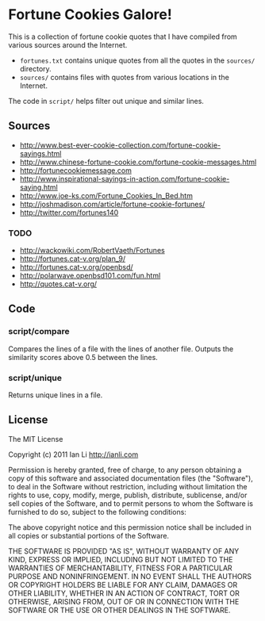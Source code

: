 Fortune Cookies Galore!
=======================

This is a collection of fortune cookie quotes that I have compiled from various sources around the Internet.

* `fortunes.txt` contains unique quotes from all the quotes in the `sources/` directory.
* `sources/` contains files with quotes from various locations in the Internet.

The code in `script/` helps filter out unique and similar lines.

Sources
-------

* http://www.best-ever-cookie-collection.com/fortune-cookie-sayings.html
* http://www.chinese-fortune-cookie.com/fortune-cookie-messages.html
* http://fortunecookiemessage.com
* http://www.inspirational-sayings-in-action.com/fortune-cookie-saying.html
* http://www.joe-ks.com/Fortune_Cookies_In_Bed.htm
* http://joshmadison.com/article/fortune-cookie-fortunes/
* http://twitter.com/fortunes140

### TODO

* http://wackowiki.com/RobertVaeth/Fortunes
* http://fortunes.cat-v.org/plan_9/
* http://fortunes.cat-v.org/openbsd/
* http://polarwave.openbsd101.com/fun.html
* http://quotes.cat-v.org/

Code
----

### script/compare

Compares the lines of a file with the lines of another file. 
Outputs the similarity scores above 0.5 between the lines.

### script/unique

Returns unique lines in a file.

License
-------

The MIT License

Copyright (c) 2011 Ian Li http://ianli.com

Permission is hereby granted, free of charge, to any person obtaining a copy of this software and associated documentation files (the "Software"), to deal in the Software without restriction, including without limitation the rights to use, copy, modify, merge, publish, distribute, sublicense, and/or sell copies of the Software, and to permit persons to whom the Software is furnished to do so, subject to the following conditions:

The above copyright notice and this permission notice shall be included in all copies or substantial portions of the Software.

THE SOFTWARE IS PROVIDED "AS IS", WITHOUT WARRANTY OF ANY KIND, EXPRESS OR IMPLIED, INCLUDING BUT NOT LIMITED TO THE WARRANTIES OF MERCHANTABILITY, FITNESS FOR A PARTICULAR PURPOSE AND NONINFRINGEMENT. IN NO EVENT SHALL THE AUTHORS OR COPYRIGHT HOLDERS BE LIABLE FOR ANY CLAIM, DAMAGES OR OTHER LIABILITY, WHETHER IN AN ACTION OF CONTRACT, TORT OR OTHERWISE, ARISING FROM, OUT OF OR IN CONNECTION WITH THE SOFTWARE OR THE USE OR OTHER DEALINGS IN THE SOFTWARE.